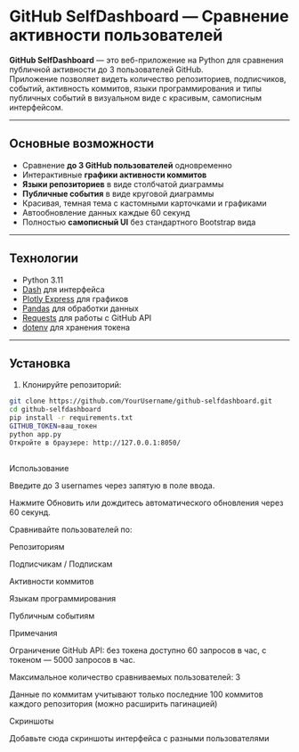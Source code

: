 # GitHub SelfDashboard — Сравнение активности пользователей

**GitHub SelfDashboard** — это веб-приложение на Python для сравнения публичной активности до 3 пользователей GitHub.  
Приложение позволяет видеть количество репозиториев, подписчиков, событий, активность коммитов, языки программирования и типы публичных событий в визуальном виде с красивым, самописным интерфейсом.

---

##  Основные возможности

- Сравнение **до 3 GitHub пользователей** одновременно  
- Интерактивные **графики активности коммитов**  
- **Языки репозиториев** в виде столбчатой диаграммы  
- **Публичные события** в виде круговой диаграммы  
- Красивая, темная тема с кастомными карточками и графиками  
- Автообновление данных каждые 60 секунд  
- Полностью **самописный UI** без стандартного Bootstrap вида  

---

##  Технологии

- Python 3.11  
- [Dash](https://dash.plotly.com/) для интерфейса  
- [Plotly Express](https://plotly.com/python/plotly-express/) для графиков  
- [Pandas](https://pandas.pydata.org/) для обработки данных  
- [Requests](https://docs.python-requests.org/) для работы с GitHub API  
- [dotenv](https://pypi.org/project/python-dotenv/) для хранения токена  

---

##  Установка

1. Клонируйте репозиторий:

```bash
git clone https://github.com/YourUsername/github-selfdashboard.git
cd github-selfdashboard
pip install -r requirements.txt
GITHUB_TOKEN=ваш_токен
python app.py
Откройте в браузере: http://127.0.0.1:8050/
```
##
Использование

Введите до 3 usernames через запятую в поле ввода.

Нажмите Обновить или дождитесь автоматического обновления через 60 секунд.

Сравнивайте пользователей по:

Репозиториям

Подписчикам / Подпискам

Активности коммитов

Языкам программирования

Публичным событиям

 Примечания

Ограничение GitHub API: без токена доступно 60 запросов в час, с токеном — 5000 запросов в час.

Максимальное количество сравниваемых пользователей: 3

Данные по коммитам учитывают только последние 100 коммитов каждого репозитория (можно расширить пагинацией)

 Скриншоты

Добавьте сюда скриншоты интерфейса с разными пользователями
##
